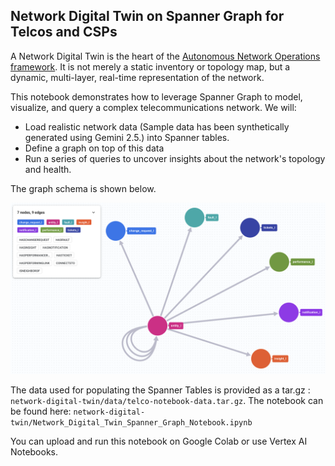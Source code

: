 ## Network Digital Twin on Spanner Graph for Telcos and CSPs
 
A Network Digital Twin is the heart of the [Autonomous Network Operations framework](https://cloud.google.com/blog/topics/telecommunications/the-autonomous-network-operations-framework-for-csps?e=48754805). It is not merely a static inventory or topology map, but a dynamic, multi-layer, real-time representation of the network.

This notebook demonstrates how to leverage Spanner Graph to model, visualize, and query a complex telecommunications network. We will:

* Load realistic network data (Sample data has been synthetically generated using Gemini 2.5.) into Spanner tables.
* Define a graph on top of this data
* Run a series of queries to uncover insights about the network's topology and health.

The graph schema is shown below.

![Network Digital Twin - Spanner Graph Schema](./ndtwin-schema.png)

The data used for populating the Spanner Tables is provided as a tar.gz : `network-digital-twin/data/telco-notebook-data.tar.gz`. The notebook can be found here: `network-digital-twin/Network_Digital_Twin_Spanner_Graph_Notebook.ipynb`

You can upload and run this notebook on Google Colab or use Vertex AI Notebooks.




